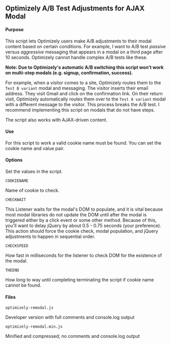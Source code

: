 ## Optimizely A/B Test Adjustments for AJAX Modal

#### Purpose

This script lets Optimizely users make A/B adjustments to their modal content based on certain conditions. For example, I want to A/B test *passive* versus *aggressive* messaging that appears in a modal on a third page after 10 seconds. Optimizely cannot handle complex A/B tests like these.

**Note: Due to Optimizely's automatic A/B switching this script won't work on multi-step modals (e.g. signup, confirmation, success).**

For example, when a visitor comes to a site, Optimizely routes them to the `Test B variant` modal and messaging. The visitor inserts their email address. They visit Gmail and click on the confirmation link. On their return visit, Optimizely automatically routes them over to the `Test A variant` modal with a different message to the visitor. This process breaks the A/B test. I recommend implementing this script on modals that do not have steps.

The script also works with AJAX-driven content.

#### Use

For this script to work a valid cookie name must be found. You can set the cookie name and value pair. 

#### Options

Set the values in the script.

`COOKIENAME`

Name of cookie to check.

`CHECKWAIT`

This Listener waits for the modal's DOM to populate, and it is vital because most modal libraries do not update the DOM until after the modal is triggered either by a click event or some other method. Because of this, you'll want to delay jQuery by about 0.5 - 0.75 seconds (your preference). This action should force the cookie check, modal population, and jQuery adjustments to happen in sequential order.

`CHECKSPEED`

How fast in milliseconds for the listener to check DOM for the existence of the modal.

`THEEND`

How long to way until completing terminating the script if cookie name cannot be found.

#### Files

`optimizely-remodal.js`

Developer version with full comments and console.log output

`optimizely-remodal.min.js`

Minified and compressed; no comments and console.log output
